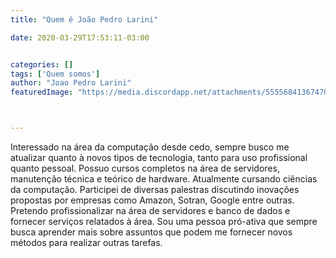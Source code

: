 ```yaml
---
title: "Quem é João Pedro Larini"

date: 2020-03-29T17:53:11-03:00


categories: []
tags: ['Quem somos']
author: "Joao Pedro Larini"
featuredImage: "https://media.discordapp.net/attachments/555568413674700800/693953304627249152/geii.png?width=957&height=361"



---
```



Interessado na área da computação desde cedo, sempre busco me atualizar quanto à novos tipos de tecnologia, tanto para uso profissional
quanto pessoal. Possuo cursos completos na área de servidores, manutenção técnica e teórico de hardware. Atualmente cursando ciências da
computação. Participei de diversas palestras discutindo inovações propostas por empresas como Amazon, Sotran, Google entre outras.
Pretendo profissionalizar na área de servidores e banco de dados e fornecer serviços relatados à área. Sou uma pessoa pró-ativa que sempre
busca aprender mais sobre assuntos que podem me fornecer novos métodos para realizar outras tarefas.

